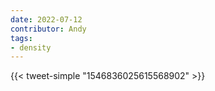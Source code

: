 ```yaml
---
date: 2022-07-12
contributor: Andy
tags:
- density
---
```


{{< tweet-simple "1546836025615568902" >}}

<!-- {< tweet user="AlecStapp" id="1546836025615568902" >}} -->

